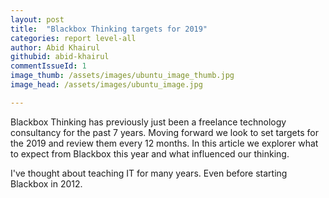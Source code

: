 ```yaml
---
layout: post
title:  "Blackbox Thinking targets for 2019"
categories: report level-all
author: Abid Khairul
githubid: abid-khairul
commentIssueId: 1
image_thumb: /assets/images/ubuntu_image_thumb.jpg
image_head: /assets/images/ubuntu_image.jpg

---
```


Blackbox Thinking has previously just been a freelance technology consultancy for the past 7 years. Moving forward we look to set targets for the 2019 and review them every 12 months. In this article we explorer what to expect from Blackbox this year and what influenced our thinking.

I've thought about teaching IT for many years. Even before starting Blackbox in 2012.


